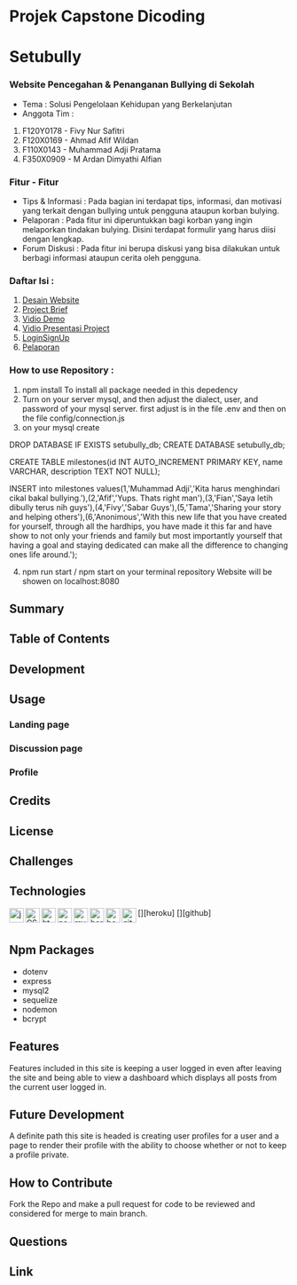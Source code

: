 # Projek Capstone Dicoding
# Setubully
### Website Pencegahan & Penanganan Bullying di Sekolah 

* Tema : Solusi Pengelolaan Kehidupan yang Berkelanjutan
* Anggota Tim : 

1. F120Y0178 - Fivy Nur Safitri
2. F120X0169 - Ahmad Afif Wildan 
3. F110X0143 - Muhammad Adji Pratama
4. F350X0909 - M Ardan Dimyathi Alfian

### Fitur - Fitur
* Tips & Informasi : Pada bagian ini terdapat tips, informasi, dan motivasi yang terkait dengan bullying untuk pengguna ataupun korban bulying.   
* Pelaporan : Pada fitur ini diperuntukkan bagi korban yang ingin melaporkan tindakan bulying. Disini terdapat formulir yang harus diisi dengan lengkap.
* Forum Diskusi : Pada fitur ini berupa diskusi yang bisa dilakukan untuk berbagi informasi ataupun cerita oleh pengguna.

### Daftar Isi :
1. [Desain Website](https://www.figma.com/file/H0FbYno4qUhD31tvkWVuCl/UI-SETUBULLY?node-id=0%3A1&t=2Z4PPOzqlFVIzm4p-1)
2. [Project Brief]()
3. [Vidio Demo](https://drive.google.com/file/d/1c7SgorKAW9wYF8E_RQfZmgWtONaWYNZr/view)
4. [Vidio Presentasi Project](https://drive.google.com/file/d/1c7SgorKAW9wYF8E_RQfZmgWtONaWYNZr/view)
5. [LoginSignUp](https://github.com/Ahmadafif007/Setubully/tree/LoginSignup)
6. [Pelaporan](https://github.com/Ahmadafif007/Setubully/tree/Pelaporan)

### How to use Repository :
1. npm install
  To install all package needed in this depedency
2. Turn on your server mysql, and then adjust the dialect, user, and password of your mysql server. first adjust is in the file .env and then on the file config/connection.js 
3. on your mysql create 

DROP DATABASE IF EXISTS setubully_db;
CREATE DATABASE setubully_db;


CREATE TABLE milestones(id INT AUTO_INCREMENT PRIMARY KEY, name VARCHAR,
description TEXT NOT NULL);

INSERT into milestones values(1,'Muhammad Adji','Kita harus menghindari cikal bakal bullying.'),(2,'Afif','Yups. Thats right man'),(3,'Fian','Saya letih dibully terus nih guys'),(4,'Fivy','Sabar Guys'),(5,'Tama','Sharing your story and helping others'),(6,'Anonimous','With this new life that you have created for yourself, through all the hardhips, you have made it this far and have show to not only your friends and family but most importantly yourself that having a goal and staying dedicated can make all the difference to changing ones life around.'); 

4. npm run start / npm start on your terminal repository
Website will be showen on localhost:8080 


## Summary

## Table of Contents

## Development

## Usage

### Landing page

### Discussion page

### Profile

## Credits

## License

## Challenges

## Technologies

[<img align="left" width="26px" alt="javascript" src="https://user-images.githubusercontent.com/82244776/132110201-fd810d53-561a-490f-a690-1735d4479281.png">][javascript]
[<img align="left" width="26px" alt="CSS" src="https://user-images.githubusercontent.com/82244776/132110242-a351f140-471c-4447-a513-91c2b8a166d7.png">][CSS]
[<img align="left" width="26px" alt="html" src="https://user-images.githubusercontent.com/82244776/132110258-65db95d8-f35b-4a2d-a091-8051a6b6f4f2.png">][html]
[<img align="left" width="26px" alt="nodejs" src="https://user-images.githubusercontent.com/82244776/134751947-5908a635-9d69-4dc7-8c4c-aeb9ea0fce66.png">][node]
[<img align="left" width="26px" alt="mysql" src="https://user-images.githubusercontent.com/82244776/132110331-da9891ba-5eef-44c3-87db-869b91f34702.png">][mysql]
[<img align="left" width="26px" alt="heroku" src="https://user-images.githubusercontent.com/82244776/132110346-720c197f-d193-4c6f-b84d-e9dc0420bba9.png">][heroku]
[<img align="left" width="26px" alt="bootstrap" src="https://user-images.githubusercontent.com/82244776/134751737-53bbac67-b5a8-486d-a009-ca59d3e26e6b.png">][bootstrap]
[<img align="left" width="26px" alt="github" src="https://user-images.githubusercontent.com/82244776/132110367-f5e3b9f5-b3cb-49c1-be7c-aded0df1b8c1.png">][github]<br><br>


[javascript]: https://developer.mozilla.org/en-US/docs/Web/JavaScript
[CSS]: https://developer.mozilla.org/en-US/docs/Web/CSS
[html]: https://developer.mozilla.org/en-US/docs/Web/HTML
[node]: https://nodejs.org/en/docs/
[mysql]: https://dev.mysql.com/doc/
[bootstrap]: https://getbootstrap.com/

## Npm Packages

- dotenv
- express
- mysql2
- sequelize
- nodemon
- bcrypt

## Features

Features included in this site is keeping a user logged in even after leaving the site and being able to view a dashboard which displays all posts from the current user logged in.

## Future Development

A definite path this site is headed is creating user profiles for a user and a page to render their profile with the ability to choose whether or not to keep a profile private.

## How to Contribute

Fork the Repo and make a pull request for code to be reviewed and considered for merge to main branch.

## Questions

## Link
